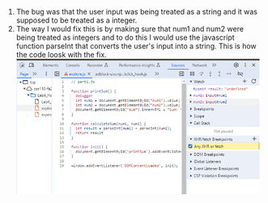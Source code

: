 1. The bug was that the user input was being treated as a string and it was supposed to be treated as a integer.
2. The way I would fix this is by making sure that num1 and num2 were being treated as integers
and to do this I would use the javascript function parseInt that converts the user's input into a string. This is how the code loosk with the fix.
![fix](expand/screenshots/fix.png)

